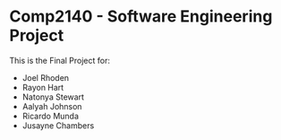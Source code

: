 # Comp2140 - Software Engineering Project

This is the Final Project for:

- Joel Rhoden 
- Rayon Hart
- Natonya Stewart 
- Aalyah Johnson 
- Ricardo Munda
- Jusayne Chambers
